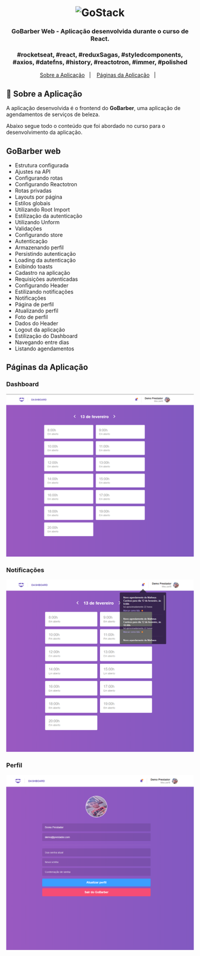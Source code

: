 <h1 align="center">
    <img alt="GoStack" src="https://rocketseat-cdn.s3-sa-east-1.amazonaws.com/bootcamp-header.png" width="200px" />
</h1>

<h3 align="center">
  GoBarber Web - Aplicação desenvolvida durante o curso de React.
</h3>

<h3 align="center">
  #rocketseat, #react, #reduxSagas, #styledcomponents, #axios, #datefns, #history, #reactotron, #immer, #polished
</h3>

<p align="center">
  <a href="#rocket-sobre-a-aplicação">Sobre a Aplicação</a>&nbsp;&nbsp;&nbsp;|&nbsp;&nbsp;&nbsp;
  <a href="#páginas-da-aplicação">Páginas da Aplicação</a>&nbsp;&nbsp;&nbsp;|&nbsp;&nbsp;&nbsp;
</p>

## :rocket: Sobre a Aplicação

A aplicação desenvolvida é o frontend do **GoBarber**, uma aplicação de agendamentos de serviços de beleza.

Abaixo segue todo o conteúdo que foi abordado no curso para o desenvolvimento da aplicação.

## GoBarber web
- Estrutura configurada
- Ajustes na API
- Configurando rotas
- Configurando Reactotron
- Rotas privadas
- Layouts por página
- Estilos globais
- Utilizando Root Import
- Estilização da autenticação
- Utilizando Unform
- Validações
- Configurando store
- Autenticação
- Armazenando perfil
- Persistindo autenticação
- Loading da autenticação
- Exibindo toasts
- Cadastro na aplicação
- Requisições autenticadas
- Configurando Header
- Estilizando notificações
- Notificações
- Página de perfil
- Atualizando perfil
- Foto de perfil
- Dados do Header
- Logout da aplicação
- Estilização do Dashboard
- Navegando entre dias
- Listando agendamentos

## Páginas da Aplicação

### Dashboard
<img alt="Página Principal" title="Página Principal" src=".github/dashboard.png" width="800px" />

### Notificações
<img alt="Notificações" title="Notificações" src=".github/notifications.png" width="800px" />

### Perfil
<img alt="Perfil" title="Perfil" src=".github/profile.png" width="800px" />

